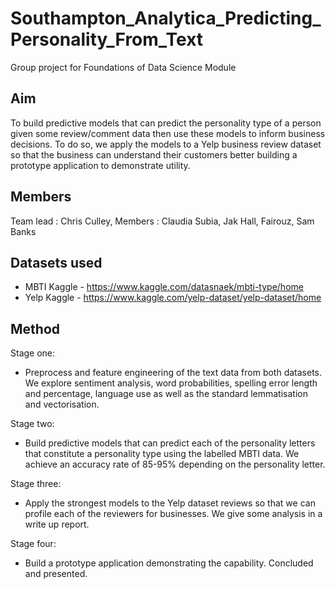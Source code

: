 # Southampton_Analytica_Predicting_Personality_From_Text

Group project for Foundations of Data Science Module 

## Aim

To build predictive models that can predict the personality type of a person given some review/comment data then use these models to inform business decisions. To do so, we apply the models to a Yelp business review dataset so that the business can understand their customers better building a prototype application to demonstrate utility. 

## Members 

Team lead : Chris Culley, Members : Claudia Subia, Jak Hall, Fairouz, Sam Banks 

## Datasets used
* MBTI Kaggle  - https://www.kaggle.com/datasnaek/mbti-type/home
* Yelp Kaggle - https://www.kaggle.com/yelp-dataset/yelp-dataset/home

## Method

Stage one: 

* Preprocess and feature engineering of the text data from both datasets. We explore sentiment analysis, word probabilities, spelling error length and percentage, language use as well as the standard lemmatisation and vectorisation. 

Stage two: 

* Build predictive models that can predict each of the personality letters that constitute a personality type using the labelled MBTI data. We achieve an accuracy rate of 85-95% depending on the personality letter. 

Stage three:

* Apply the strongest models to the Yelp dataset reviews so that we can profile each of the reviewers for businesses. We give some analysis in a write up report. 

Stage four: 

* Build a prototype application demonstrating the capability. Concluded and presented. 


